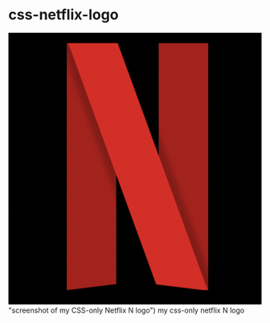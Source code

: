 # css-netflix-logo
![image](https://github.com/marchoag/css-netflix-logo/blob/main/Screen%20Shot%202022-10-02%20at%2021.42.55.png) "screenshot of my CSS-only Netflix N logo")
my css-only netflix N logo
